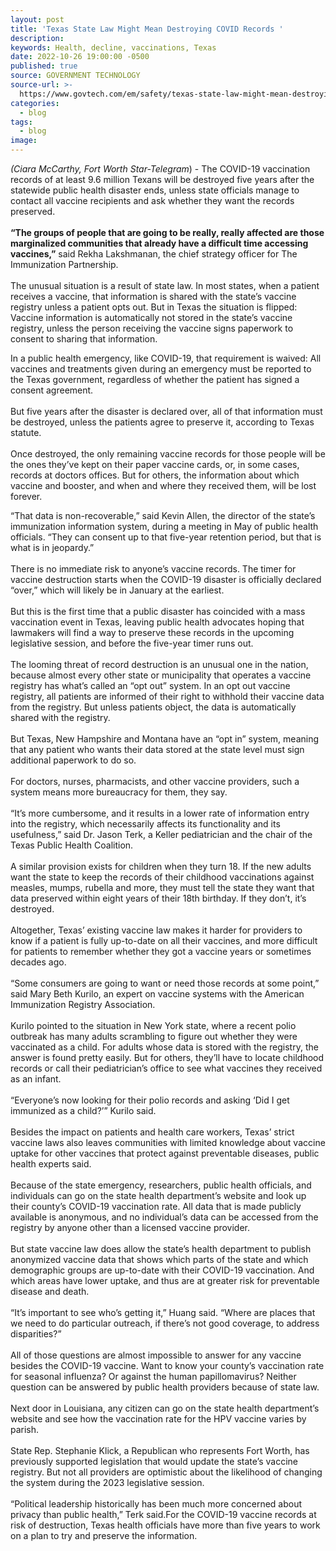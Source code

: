 ```yaml
---
layout: post
title: 'Texas State Law Might Mean Destroying COVID Records '
description:
keywords: Health, decline, vaccinations, Texas
date: 2022-10-26 19:00:00 -0500
published: true
source: GOVERNMENT TECHNOLOGY
source-url: >-
  https://www.govtech.com/em/safety/texas-state-law-might-mean-destroying-covid-records
categories:
  - blog
tags:
  - blog
image:
---
```

*(Ciara McCarthy, Fort Worth Star-Telegram*) - The COVID-19 vaccination records of at least 9.6 million Texans will be destroyed five years after the statewide public health disaster ends, unless state officials manage to contact all vaccine recipients and ask whether they want the records preserved.<br><br>**“The groups of people that are going to be really, really affected are those marginalized communities that already have a difficult time accessing vaccines,”** said Rekha Lakshmanan, the chief strategy officer for The Immunization Partnership.<br><br>The unusual situation is a result of state law. In most states, when a patient receives a vaccine, that information is shared with the state’s vaccine registry unless a patient opts out. But in Texas the situation is flipped: Vaccine information is automatically not stored in the state’s vaccine registry, unless the person receiving the vaccine signs paperwork to consent to sharing that information.

In a public health emergency, like COVID-19, that requirement is waived: All vaccines and treatments given during an emergency must be reported to the Texas government, regardless of whether the patient has signed a consent agreement.<br><br>But five years after the disaster is declared over, all of that information must be destroyed, unless the patients agree to preserve it, according to Texas statute.<br><br>Once destroyed, the only remaining vaccine records for those people will be the ones they’ve kept on their paper vaccine cards, or, in some cases, records at doctors offices. But for others, the information about which vaccine and booster, and when and where they received them, will be lost forever.

“That data is non-recoverable,” said Kevin Allen, the director of the state’s immunization information system, during a meeting in May of public health officials. “They can consent up to that five-year retention period, but that is what is in jeopardy.”<br><br>There is no immediate risk to anyone’s vaccine records. The timer for vaccine destruction starts when the COVID-19 disaster is officially declared “over,” which will likely be in January at the earliest.<br><br>But this is the first time that a public disaster has coincided with a mass vaccination event in Texas, leaving public health advocates hoping that lawmakers will find a way to preserve these records in the upcoming legislative session, and before the five-year timer runs out.<br><br>The looming threat of record destruction is an unusual one in the nation, because almost every other state or municipality that operates a vaccine registry has what’s called an “opt out” system. In an opt out vaccine registry, all patients are informed of their right to withhold their vaccine data from the registry. But unless patients object, the data is automatically shared with the registry.<br><br>But Texas, New Hampshire and Montana have an “opt in” system, meaning that any patient who wants their data stored at the state level must sign additional paperwork to do so.<br><br>For doctors, nurses, pharmacists, and other vaccine providers, such a system means more bureaucracy for them, they say.<br><br>“It’s more cumbersome, and it results in a lower rate of information entry into the registry, which necessarily affects its functionality and its usefulness,” said Dr. Jason Terk, a Keller pediatrician and the chair of the Texas Public Health Coalition.<br><br>A similar provision exists for children when they turn 18. If the new adults want the state to keep the records of their childhood vaccinations against measles, mumps, rubella and more, they must tell the state they want that data preserved within eight years of their 18th birthday. If they don’t, it’s destroyed.<br><br>Altogether, Texas’ existing vaccine law makes it harder for providers to know if a patient is fully up-to-date on all their vaccines, and more difficult for patients to remember whether they got a vaccine years or sometimes decades ago.<br><br>“Some consumers are going to want or need those records at some point,” said Mary Beth Kurilo, an expert on vaccine systems with the American Immunization Registry Association.<br><br>Kurilo pointed to the situation in New York state, where a recent polio outbreak has many adults scrambling to figure out whether they were vaccinated as a child. For adults whose data is stored with the registry, the answer is found pretty easily. But for others, they’ll have to locate childhood records or call their pediatrician’s office to see what vaccines they received as an infant.<br><br>“Everyone’s now looking for their polio records and asking ‘Did I get immunized as a child?’” Kurilo said.<br><br>Besides the impact on patients and health care workers, Texas’ strict vaccine laws also leaves communities with limited knowledge about vaccine uptake for other vaccines that protect against preventable diseases, public health experts said.<br><br>Because of the state emergency, researchers, public health officials, and individuals can go on the state health department’s website and look up their county’s COVID-19 vaccination rate. All data that is made publicly available is anonymous, and no individual’s data can be accessed from the registry by anyone other than a licensed vaccine provider.<br><br>But state vaccine law does allow the state’s health department to publish anonymized vaccine data that shows which parts of the state and which demographic groups are up-to-date with their COVID-19 vaccination. And which areas have lower uptake, and thus are at greater risk for preventable disease and death.<br><br>“It’s important to see who’s getting it,” Huang said. “Where are places that we need to do particular outreach, if there’s not good coverage, to address disparities?”<br><br>All of those questions are almost impossible to answer for any vaccine besides the COVID-19 vaccine. Want to know your county’s vaccination rate for seasonal influenza? Or against the human papillomavirus? Neither question can be answered by public health providers because of state law.<br><br>Next door in Louisiana, any citizen can go on the state health department’s website and see how the vaccination rate for the HPV vaccine varies by parish.<br><br>State Rep. Stephanie Klick, a Republican who represents Fort Worth, has previously supported legislation that would update the state’s vaccine registry. But not all providers are optimistic about the likelihood of changing the system during the 2023 legislative session.<br><br>“Political leadership historically has been much more concerned about privacy than public health,” Terk said.For the COVID-19 vaccine records at risk of destruction, Texas health officials have more than five years to work on a plan to try and preserve the information.